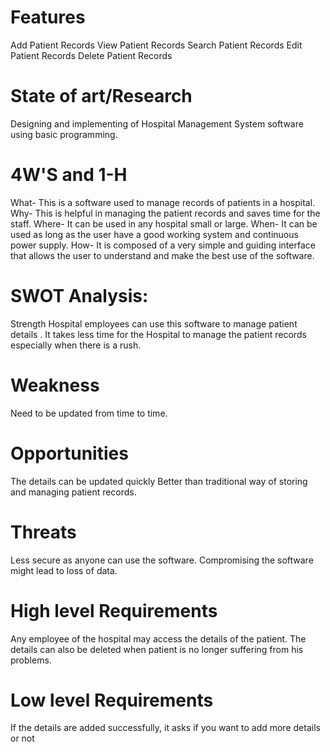 # Features
   Add Patient Records
   View Patient Records
   Search Patient Records
   Edit Patient Records
   Delete Patient Records
# State of art/Research
   Designing and implementing of Hospital Management System software using basic programming.
# 4W'S and 1-H
   What- This is a software used to manage records of patients in a hospital.
   Why- This is helpful in managing the patient records and saves time for the staff.
   Where- It can be used in any hospital small or large.
   When- It can be used as long as the user have a good working system and continuous power supply.
   How- It is composed of a very simple and guiding interface that allows the user to understand and make the best use of the software.
# SWOT Analysis:
   Strength
   Hospital employees can use this software to manage patient details .
   It takes less time for the Hospital to manage the patient records especially when there is a rush.
# Weakness
   Need to be updated from time to time.
# Opportunities
   The details can be updated quickly
   Better than traditional way of storing and managing patient records.
# Threats
   Less secure as anyone can use the software.
   Compromising the software might lead to loss of data.
# High level Requirements
   Any employee of the hospital may access the details of the patient.
   The details can also be deleted when patient is no longer suffering from his problems.
# Low level Requirements
   If the details are added successfully, it asks if you want to add more details or not

